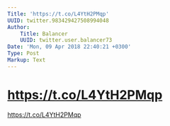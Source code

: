 ```yaml
---
Title: 'https://t.co/L4YtH2PMqp'
UUID: twitter.983429427508994048
Author:
    Title: Balancer
    UUID: twitter.user.balancer73
Date: 'Mon, 09 Apr 2018 22:40:21 +0300'
Type: Post
Markup: Text
---
```


# https://t.co/L4YtH2PMqp

https://t.co/L4YtH2PMqp